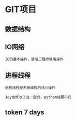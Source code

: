 # GIT项目

## 数据结构

## IO网络
    IO的基本操作，后端工程师常用操作

## 进程线程
    进程线程是系统编程的核心操作

    Joy也修改了这一部分，python线程不行

## token 7 days
    